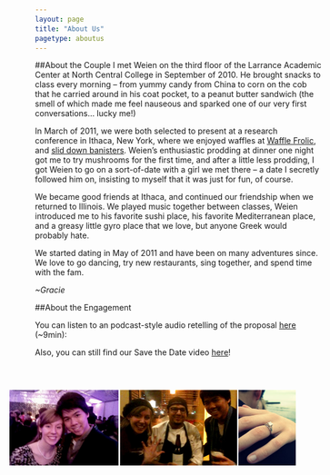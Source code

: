 ```yaml
---
layout: page
title: "About Us"
pagetype: aboutus
---
```

##About the Couple
I met Weien on the third floor of the Larrance Academic Center at North Central College in September of 2010. He brought snacks to class every morning – from yummy candy from China to corn on the cob that he carried around in his coat pocket, to a peanut butter sandwich (the smell of which made me feel nauseous and sparked one of our very first conversations… lucky me!)

In March of 2011, we were both selected to present at a research conference in Ithaca, New York, where we enjoyed waffles at [Waffle Frolic](http://www.wafflefrolicking.com/), and [slid down banisters](https://sphotos-b.xx.fbcdn.net/hphotos-ash4/250512_692685143204_7608251_n.jpg). Weien’s enthusiastic prodding at dinner one night got me to try mushrooms for the first time, and after a little less prodding, I got Weien to go on a sort-of-date with a girl we met there – a date I secretly followed him on, insisting to myself that it was just for fun, of course.

We became good friends at Ithaca, and continued our friendship when we returned to Illinois. We played music together between classes, Weien introduced me to his favorite sushi place, his favorite Mediterranean place, and a greasy little gyro place that we love, but anyone Greek would probably hate.

We started dating in May of 2011 and have been on many adventures since. We love to go dancing, try new restaurants, sing together, and spend time with the fam.

  *~Gracie*
  
##About the Engagement

You can listen to an podcast-style audio retelling of the proposal [here](engagementstory.mp3) (~9min):

Also, you can still find our Save the Date video [here](http://vimeo.com/49057034)!

<img src="engagementphotos.jpg" alt="" style="margin-left: -45px; margin-top: 44px">